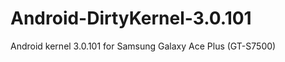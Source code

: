 Android-DirtyKernel-3.0.101
==============
Android kernel 3.0.101 for Samsung Galaxy Ace Plus (GT-S7500)


